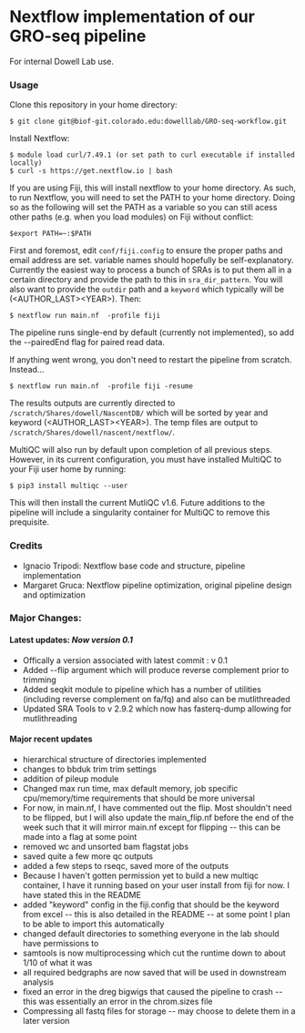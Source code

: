 # Nextflow implementation of our GRO-seq pipeline

For internal Dowell Lab use.

### Usage

Clone this repository in your home directory:

    $ git clone git@biof-git.colorado.edu:dowelllab/GRO-seq-workflow.git

Install Nextflow:

    $ module load curl/7.49.1 (or set path to curl executable if installed locally)
    $ curl -s https://get.nextflow.io | bash
    
If you are using Fiji, this will install nextflow to your home directory. As such, to run Nextflow, you will need to set the PATH to your home directory. Doing so as the following will set the PATH as a variable so you can still acess other paths (e.g. when you load modules) on Fiji without conflict:

    $export PATH=~:$PATH

First and foremost, edit `conf/fiji.config` to ensure the proper paths and email address are set. variable names should hopefully be self-explanatory. Currently the easiest way to process a bunch of SRAs is to put them all in a certain directory and provide the path to this in `sra_dir_pattern`. You will also want to provide the `outdir` path and a `keyword` which typically will be (\<AUTHOR_LAST>\<YEAR>). Then:

    $ nextflow run main.nf  -profile fiji
    
The pipeline runs single-end by default (currently not implemented), so add the --pairedEnd flag for paired read data.

If anything went wrong, you don't need to restart the pipeline from scratch. Instead...

    $ nextflow run main.nf  -profile fiji -resume

The results outputs are currently directed to `/scratch/Shares/dowell/NascentDB/` which will be sorted by year and keyword (\<AUTHOR_LAST>\<YEAR>). The temp files are output to `/scratch/Shares/dowell/nascent/nextflow/`.

MultiQC will also run by default upon completion of all previous steps. However, in its current configuration, you must have installed MultiQC to your Fiji user home by running:

    $ pip3 install multiqc --user
    
This will then install the current MutliQC v1.6. Future additions to the pipeline will include a singularity container for MultiQC to remove this prequisite.

### Credits

* Ignacio Tripodi: Nextflow base code and structure, pipeline implementation
* Margaret Gruca: Nextflow pipeline optimization, original pipeline design and optimization

### Major Changes:

#### Latest updates: *Now version 0.1*
* Offically a version associated with latest commit : v 0.1
* Added --flip argument which will produce reverse complement prior to trimming
* Added seqkit module to pipeline which has a number of utilities (including reverse complement on fa/fq) and also can be mutlithreaded
* Updated SRA Tools to v 2.9.2 which now has fasterq-dump allowing for mutlithreading

#### Major recent updates

* hierarchical structure of directories implemented
* changes to bbduk trim trim settings
* addition of pileup module
* Changed max run time, max default memory, job specific cpu/memory/time requirements that should be more universal
* For now, in main.nf, I have commented out the flip. Most shouldn't need to be flipped, but I will also update the main_flip.nf before the end of the week such that it will mirror main.nf except for flipping -- this can be made into a flag at some point
* removed wc and unsorted bam flagstat jobs
* saved quite a few more qc outputs
* added a few steps to rseqc, saved more of the outputs
* Because I haven't gotten permission yet to build a new multiqc container, I have it running based on your user install from fiji for now. I have stated this in the README
* added "keyword" config in the fiji.config that should be the keyword from excel -- this is also detailed in the README -- at some point I plan to be able to import this automatically
* changed default directories to something everyone in the lab should have permissions to
* samtools is now multiprocessing which cut the runtime down to about 1/10 of what it was
* all required bedgraphs are now saved that will be used in downstream analysis
* fixed an error in the dreg bigwigs that caused the pipeline to crash -- this was essentially an error in the chrom.sizes file
* Compressing all fastq files for storage -- may choose to delete them in a later version
